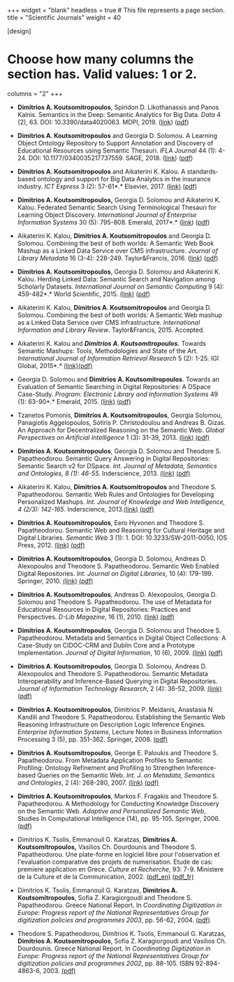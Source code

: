 +++
widget = "blank"
headless = true  # This file represents a page section.
title = "Scientific Journals"
weight = 40

[design]
  # Choose how many columns the section has. Valid values: 1 or 2.
  columns = "2"
+++
- **Dimitrios A. Koutsomitropoulos**, Spiridon D. Likothanassis and Panos Kalnis. Semantics in the Deep: Semantic Analytics for Big Data. *Data* 4 (2), 63. DOI: 10.3390/data4020063. MDPI, 2019. ([link](https://www.mdpi.com/journal/data/special_issues/Semantic_Analytics)) ([pdf](https://www.ceid.upatras.gr/webpages/koutsomi/wp-content/uploads/sites/6/2019/5/data2019.pdf))

- **Dimitrios A. Koutsomitropoulos** and Georgia D. Solomou. A Learning Object Ontology Repository to Support Annotation and Discovery of Educational Resources using Semantic Thesauri. *IFLA Journal* 44 (1): 4-24. DOI: 10.1177/0340035217737559. SAGE, 2018. ([link](http://journals.sagepub.com/doi/full/10.1177/0340035217737559)) ([pdf](https://www.ceid.upatras.gr/webpages/koutsomi/wp-content/uploads/sites/6/2018/04/ifla2018.pdf))

- **Dimitrios A. Koutsomitropoulos** and Aikaterini K. Kalou. A standards-based ontology and support for Big Data Analytics in the insurance industry. *ICT Express* 3 (2): 57-61*.* Elsevier, 2017.  [(link)](https://doi.org/10.1016/j.icte.2017.05.007) ([pdf](https://www.ceid.upatras.gr/webpages/koutsomi/wp-content/uploads/sites/6/2015/04/ICTExpress.pdf))

- **Dimitrios A. Koutsomitropoulos,** Georgia D. Solomou and Aikaterini K. Kalou. Federated Semantic Search Using Terminological Thesauri for Learning Object Discovery. *International Journal of Enterprise Information Systems* 30 (5): 795-808. Emerald, 2017*.* ([link](http://www.emeraldinsight.com/doi/full/10.1108/JEIM-06-2016-0116)) ([pdf](https://www.ceid.upatras.gr/webpages/koutsomi/wp-content/uploads/sites/6/2015/04/JEIM-06-2016-0116.pdf))

- Aikaterini K. Kalou, **Dimitrios A. Koutsomitropoulos** and Georgia D. Solomou. Combining the best of both worlds: A Semantic Web Book Mashup as a Linked Data Service over CMS infrastructure. *Journal of Library Metadata* 16 (3-4): 228-249. Taylor&Francis, 2016. ([link](http://www.tandfonline.com/doi/full/10.1080/19386389.2016.1258897)) ([pdf](https://www.ceid.upatras.gr/webpages/koutsomi/wp-content/uploads/sites/6/2015/04/IJLM16.pdf))

- **Dimitrios A. Koutsomitropoulos**, Georgia D. Solomou and Aikaterini K. Kalou. Herding Linked Data: Semantic Search and Navigation among Scholarly Datasets. *International Journal on Semantic Computing* 9 (4): 459-482*.* World Scientific, 2015.  [(link)](http://dx.doi.org/10.1142/S1793351X15500099) ([pdf](https://www.ceid.upatras.gr/webpages/koutsomi/wp-content/uploads/sites/6/2015/04/IJSC2016.pdf))

- Aikaterini K. Kalou, **Dimitrios A. Koutsomitropoulos** and Georgia D. Solomou. Combining the best of both worlds: A Semantic Web mashup as a Linked Data Service over CMS infrastructure. *International Information and Library Review*. Taylor&Francis, 2015. Accepted.

- Aikaterini K. Kalou and ***Dimitrios A. Koutsomitropoulos.*** Towards Semantic Mashups: Tools, Methodologies and State of the Art. *International Journal of Information Retrieval Research* 5 (2): 1-25. IGI Global, 2015*.* [(link)](http://www.igi-global.com/article/towards-semantic-mashups/130005)[(pdf)](https://www.ceid.upatras.gr/webpages/koutsomi/wp-content/uploads/sites/6/2015/04/ijirr15.pdf)

- Georgia D. Solomou and **Dimitrios A. Koutsomitropoulos**. Towards an Evaluation of Semantic Searching in Digital Repositories: A DSpace Case-Study. *Program: Electronic Library and Information Systems* 49 (1): 63-90*.* Emerald, 2015. [(link)](http://www.emeraldinsight.com/doi/abs/10.1108/PROG-07-2013-0037) [(pdf)](http://old.hpclab.ceid.upatras.gr/viografika/kotsomit/pubs/program14.pdf)

- Tzanetos Pomonis, **Dimitrios A. Koutsomitropoulos**, Georgia Solomou, Panagiotis Aggelopoulos, Sotiris P. Christodoulou and Andreas B. Gizas. An Approach for Decentralized Reasoning on the Semantic Web. *Global Perspectives on Artificial Intelligence* 1 (3): 31-39, 2013. [(link)](http://www.seipub.org/GPAI/paperInfo.aspx?ID=7058) [(pdf)](http://old.hpclab.ceid.upatras.gr/viografika/kotsomit/pubs/gpai13.pdf)

- **Dimitrios A. Koutsomitropoulos**, Georgia D. Solomou and Theodore S. Papatheodorou. Semantic Query Answering in Digital Repositories: Semantic Search v2 for DSpace. *Int. Journal of Metadata, Semantics and Ontologies, 8 (1): 46-55.* Inderscience, 2013. [(link)](http://www.inderscience.com/info/inarticle.php?artid=54181) [(pdf)](http://old.hpclab.ceid.upatras.gr/viografika/kotsomit/pubs/ijmso13.pdf)

- Aikaterini K. Kalou, **Dimitrios A. Koutsomitropoulos** and Theodore S. Papatheodorou. Semantic Web Rules and Ontologies for Developing Personalized Mashups. *Int. Journal of Knowledge and Web Intelligence, 4 (2/3): 142-165*. Inderscience, 2013.[(link)](http://www.inderscience.com/info/inarticle.php?artid=56367) [(pdf)](http://old.hpclab.ceid.upatras.gr/viografika/kotsomit/pubs/ijkwi13.pdf)

- **Dimitrios A. Koutsomitropoulos**, Eero Hyvonen and Theodore S. Papatheodorou. Semantic Web and Reasoning for Cultural Heritage and Digital Libraries. *Semantic Web* 3 (1): 1. DOI: 10.3233/SW-2011-0050, IOS Press, 2012. [(link)](http://iospress.metapress.com/content/t1k25472p588k785/) [(pdf)](http://old.hpclab.ceid.upatras.gr/viografika/kotsomit/pubs/swj.pdf)

- **Dimitrios A. Koutsomitropoulos**, Georgia D. Solomou, Andreas D. Alexopoulos and Theodore S. Papatheodorou. Semantic Web Enabled Digital Repositories. *Int. Journal on Digital Libraries*, 10 (4): 179-199. Springer, 2010. [(link)](http://www.springerlink.com/content/eg4310rk4567j416/) [(pdf)](http://old.hpclab.ceid.upatras.gr/viografika/kotsomit/pubs/ijdl.pdf)

- **Dimitrios A. Koutsomitropoulos**, Andreas D. Alexopoulos, Georgia D. Solomou and Theodore S. Papatheodorou. The use of Metadata for Educational Resources in Digital Repositories: Practices and Perspectives. *D-Lib Magazine*, 16 (1), 2010. [(link)](http://www.dlib.org/dlib/january10/kout/01kout.html) [(pdf)](http://old.hpclab.ceid.upatras.gr/viografika/kotsomit/pubs/dlib.pdf)

- **Dimitrios A. Koutsomitropoulos**, Georgia D. Solomou and Theodore S. Papatheodorou. Metadata and Semantics in Digital Object Collections: A Case-Study on CIDOC-CRM and Dublin Core and a Prototype Implementation. *Journal of Digital Information*, 10 (6), 2009. [(link)](http://journals.tdl.org/jodi/article/view/693/577) [(pdf)](http://old.hpclab.ceid.upatras.gr/viografika/kotsomit/pubs/jodi.pdf)

- **Dimitrios A. Koutsomitropoulos**, Georgia D. Solomou, Andreas D. Alexopoulos and Theodore S. Papatheodorou. Semantic Metadata Interoperability and Inference-Based Querying in Digital Repositories. *Journal of Information Technology Research*, 2 (4): 36-52, 2009. [(link)](http://www.igi-global.com/Bookstore/Article.aspx?TitleId=37408) [(pdf)](http://old.hpclab.ceid.upatras.gr/viografika/kotsomit/pubs/jitr09.pdf)

- **Dimitrios A. Koutsomitropoulos**, Dimitrios P. Meidanis, Anastasia N. Kandili and Theodore S. Papatheodorou. Establishing the Semantic Web Reasoning Infrastructure on Description Logic Inference Engines. *Enterprise Information Systems*, Lecture Notes in Business Information Processing 3 (5), pp. 351-362. Springer, 2008. [(pdf)](http://old.hpclab.ceid.upatras.gr/viografika/kotsomit/pubs/lnbip.pdf)

- **Dimitrios A. Koutsomitropoulos**, George E. Paloukis and Theodore S. Papatheodorou. From Metadata Application Profiles to Semantic Profiling: Ontology Refinement and Profiling to Strengthen Inference-based Queries on the Semantic Web. *Int. J. on Metadata, Semantics and Ontologies*, 2 (4): 268-280, 2007. [(link)](http://www.inderscience.com/search/index.php?action=record&rec_id=19445) [(pdf)](http://old.hpclab.ceid.upatras.gr/viografika/kotsomit/pubs/ijmso08.pdf)

- **Dimitrios A. Koutsomitropoulos**, Markos F. Fragakis and Theodore S. Papatheodorou. A Methodology for Conducting Knowledge Discovery on the Semantic Web. *Adaptive and Personalized Semantic Web*, Studies In Computational Intelligence (14), pp. 95-105. Springer, 2006. [(pdf)](http://old.hpclab.ceid.upatras.gr/viografika/kotsomit/pubs/studiesinCI-springer.pdf)

- Dimitrios K. Tsolis, Emmanouil G. Karatzas, **Dimitrios A. Koutsomitropoulos,** Vasilios Ch. Dourdounis and Theodore S. Papatheodorou. Une plate-forme en logiciel libre pour l'observation et l'evaluation comparative des projets de numerisation. Etude de cas: premiere application en Grece. *Culture et Recherche*, 93: 7-9. Ministere de la Culture et de la Communication, 2002. [(pdf_en)](http://old.hpclab.ceid.upatras.gr/viografika/kotsomit/pubs/cr93_en.pdf) [(pdf_fr)](http://old.hpclab.ceid.upatras.gr/viografika/kotsomit/pubs/cr93_fr.pdf)

- Dimitrios K. Tsolis, Emmanouil G. Karatzas, **Dimitrios A. Koutsomitropoulos**, Sofia Z. Karagiorgoudi and Theodore S. Papatheodorou. Greece National Report. In *Coordinating Digitization in Europe: Progress report of the National Representatives Group for digitization policies and programmes 2003*, pp. 56-62, 2004. [(pdf)](http://old.hpclab.ceid.upatras.gr/viografika/kotsomit/pubs/nrg03.pdf)

- Theodore S. Papatheodorou, Dimitrios K. Tsolis, Emmanouil G. Karatzas, **Dimitrios A. Koutsomitropoulos**, Sofia Z. Karagiorgoudi and Vasilios Ch. Dourdounis. Greece National Report. In *Coordinating Digitization in Europe: Progress report of the National Representatives Group for digitization policies and programmes 2002*, pp. 88-105. ISBN 92-894-4863-6, 2003. [(pdf)](http://old.hpclab.ceid.upatras.gr/viografika/kotsomit/pubs/nrg02.pdf)
